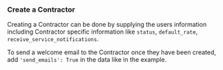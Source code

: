 ### Create a Contractor

Creating a Contractor can be done by supplying the users information including Contractor specific
information like `status`, `default_rate`, `receive_service_notifications`.

To send a welcome email to the Contractor once they have been created, add `'send_emails': True` in the data like in the 
example.
